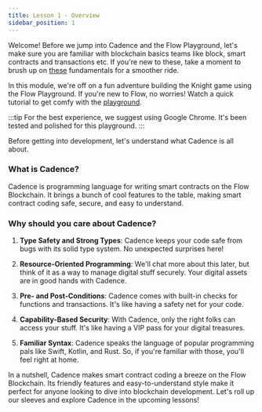 ```yaml
---
title: Lesson 1 - Overview
sidebar_position: 1
---
```


Welcome! Before we jump into Cadence and the Flow Playground, let's make sure you are familiar with blockchain basics teams like block, smart contracts and transactions etc. If you're new to these, take a moment to brush up on [these](https://developers.flow.com/build/basics/blocks) fundamentals for a smoother ride.

In this module, we're off on a fun adventure building the Knight game using the Flow Playground. If you're new to Flow, no worries! Watch a quick tutorial to get comfy with the [playground](<(https://youtu.be/pRz7EzrWchs?si=bodusfeIHzgHPrV6&t=158)>).

:::tip
For the best experience, we suggest using Google Chrome. It's been tested and polished for this playground.
:::

Before getting into development, let's understand what Cadence is all about.

### What is Cadence?

Cadence is programming language for writing smart contracts on the Flow Blockchain. It brings a bunch of cool features to the table, making smart contract coding safe, secure, and easy to understand.

### Why should you care about Cadence?

1. **Type Safety and Strong Types**: Cadence keeps your code safe from bugs with its solid type system. No unexpected surprises here!

2. **Resource-Oriented Programming**: We'll chat more about this later, but think of it as a way to manage digital stuff securely. Your digital assets are in good hands with Cadence.

3. **Pre- and Post-Conditions**: Cadence comes with built-in checks for functions and transactions. It's like having a safety net for your code.

4. **Capability-Based Security**: With Cadence, only the right folks can access your stuff. It's like having a VIP pass for your digital treasures.

5. **Familiar Syntax**: Cadence speaks the language of popular programming pals like Swift, Kotlin, and Rust. So, if you're familiar with those, you'll feel right at home.

In a nutshell, Cadence makes smart contract coding a breeze on the Flow Blockchain. Its friendly features and easy-to-understand style make it perfect for anyone looking to dive into blockchain development. Let's roll up our sleeves and explore Cadence in the upcoming lessons!

